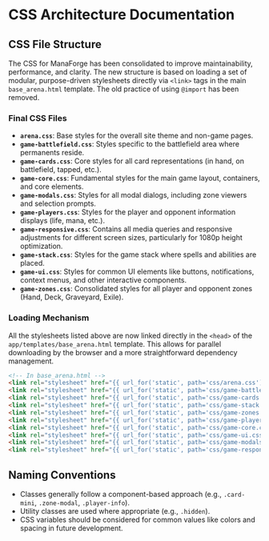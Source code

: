 # CSS Architecture Documentation

## CSS File Structure

The CSS for ManaForge has been consolidated to improve maintainability, performance, and clarity. The new structure is based on loading a set of modular, purpose-driven stylesheets directly via `<link>` tags in the main `base_arena.html` template. The old practice of using `@import` has been removed.

### Final CSS Files

-   **`arena.css`**: Base styles for the overall site theme and non-game pages.
-   **`game-battlefield.css`**: Styles specific to the battlefield area where permanents reside.
-   **`game-cards.css`**: Core styles for all card representations (in hand, on battlefield, tapped, etc.).
-   **`game-core.css`**: Fundamental styles for the main game layout, containers, and core elements.
-   **`game-modals.css`**: Styles for all modal dialogs, including zone viewers and selection prompts.
-   **`game-players.css`**: Styles for the player and opponent information displays (life, mana, etc.).
-   **`game-responsive.css`**: Contains all media queries and responsive adjustments for different screen sizes, particularly for 1080p height optimization.
-   **`game-stack.css`**: Styles for the game stack where spells and abilities are placed.
-   **`game-ui.css`**: Styles for common UI elements like buttons, notifications, context menus, and other interactive components.
-   **`game-zones.css`**: Consolidated styles for all player and opponent zones (Hand, Deck, Graveyard, Exile).

### Loading Mechanism

All the stylesheets listed above are now linked directly in the `<head>` of the `app/templates/base_arena.html` template. This allows for parallel downloading by the browser and a more straightforward dependency management.

```html
<!-- In base_arena.html -->
<link rel="stylesheet" href="{{ url_for('static', path='css/arena.css') }}">
<link rel="stylesheet" href="{{ url_for('static', path='css/game-battlefield.css') }}">
<link rel="stylesheet" href="{{ url_for('static', path='css/game-cards.css') }}">
<link rel="stylesheet" href="{{ url_for('static', path='css/game-stack.css') }}">
<link rel="stylesheet" href="{{ url_for('static', path='css/game-zones.css') }}">
<link rel="stylesheet" href="{{ url_for('static', path='css/game-players.css') }}">
<link rel="stylesheet" href="{{ url_for('static', path='css/game-core.css') }}">
<link rel="stylesheet" href="{{ url_for('static', path='css/game-ui.css') }}">
<link rel="stylesheet" href="{{ url_for('static', path='css/game-modals.css') }}">
<link rel="stylesheet" href="{{ url_for('static', path='css/game-responsive.css') }}">
```

## Naming Conventions

-   Classes generally follow a component-based approach (e.g., `.card-mini`, `.zone-modal`, `.player-info`).
-   Utility classes are used where appropriate (e.g., `.hidden`).
-   CSS variables should be considered for common values like colors and spacing in future development.
